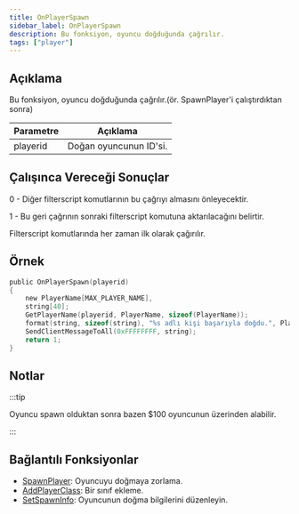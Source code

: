 ```yaml
---
title: OnPlayerSpawn
sidebar_label: OnPlayerSpawn
description: Bu fonksiyon, oyuncu doğduğunda çağrılır.
tags: ["player"]
---
```


## Açıklama

Bu fonksiyon, oyuncu doğduğunda çağrılır.(ör. SpawnPlayer'i çalıştırdıktan sonra)

| Parametre | Açıklama                           |
| --------- | ---------------------------------- |
| playerid  | Doğan oyuncunun ID'si.             |

## Çalışınca Vereceği Sonuçlar

0 - Diğer filterscript komutlarının bu çağrıyı almasını önleyecektir.

1 - Bu geri çağrının sonraki filterscript komutuna aktarılacağını belirtir.

Filterscript komutlarında her zaman ilk olarak çağırılır.

## Örnek

```c
public OnPlayerSpawn(playerid)
{
    new PlayerName[MAX_PLAYER_NAME],
    string[40];
    GetPlayerName(playerid, PlayerName, sizeof(PlayerName));
    format(string, sizeof(string), "%s adlı kişi başarıyla doğdu.", PlayerName);
    SendClientMessageToAll(0xFFFFFFFF, string);
    return 1;
}
```

## Notlar

:::tip

Oyuncu spawn olduktan sonra bazen \$100 oyuncunun üzerinden alabilir.

:::

## Bağlantılı Fonksiyonlar

- [SpawnPlayer](../functions/SpawnPlayer): Oyuncuyu doğmaya zorlama.
- [AddPlayerClass](../functions/AddPlayerClass): Bir sınıf ekleme.
- [SetSpawnInfo](../functions/SetSpawnInfo): Oyuncunun doğma bilgilerini düzenleyin.
